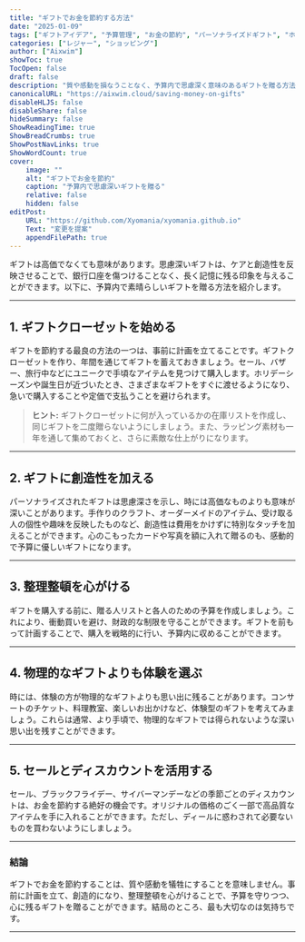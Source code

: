 ```yaml
---
title: "ギフトでお金を節約する方法"
date: "2025-01-09"
tags: ["ギフトアイデア", "予算管理", "お金の節約", "パーソナライズドギフト", "ホリデーショッピング"]
categories: ["レジャー", "ショッピング"]
author: ["Aixwim"]
showToc: true
TocOpen: false
draft: false
description: "質や感動を損なうことなく、予算内で思慮深く意味のあるギフトを贈る方法を学びましょう。"
canonicalURL: "https://aixwim.cloud/saving-money-on-gifts"
disableHLJS: false
disableShare: false
hideSummary: false
ShowReadingTime: true
ShowBreadCrumbs: true
ShowPostNavLinks: true
ShowWordCount: true
cover:
    image: ""
    alt: "ギフトでお金を節約"
    caption: "予算内で思慮深いギフトを贈る"
    relative: false
    hidden: false
editPost:
    URL: "https://github.com/Xyomania/xyomania.github.io"
    Text: "変更を提案"
    appendFilePath: true
---
```


ギフトは高価でなくても意味があります。思慮深いギフトは、ケアと創造性を反映させることで、銀行口座を傷つけることなく、長く記憶に残る印象を与えることができます。以下に、予算内で素晴らしいギフトを贈る方法を紹介します。

---

## 1. **ギフトクローゼットを始める**

ギフトを節約する最良の方法の一つは、事前に計画を立てることです。ギフトクローゼットを作り、年間を通じてギフトを蓄えておきましょう。セール、バザー、旅行中などにユニークで手頃なアイテムを見つけて購入します。ホリデーシーズンや誕生日が近づいたとき、さまざまなギフトをすぐに渡せるようになり、急いで購入することや定価で支払うことを避けられます。

> **ヒント:** ギフトクローゼットに何が入っているかの在庫リストを作成し、同じギフトを二度贈らないようにしましょう。また、ラッピング素材も一年を通して集めておくと、さらに素敵な仕上がりになります。

---

## 2. **ギフトに創造性を加える**

パーソナライズされたギフトは思慮深さを示し、時には高価なものよりも意味が深いことがあります。手作りのクラフト、オーダーメイドのアイテム、受け取る人の個性や趣味を反映したものなど、創造性は費用をかけずに特別なタッチを加えることができます。心のこもったカードや写真を額に入れて贈るのも、感動的で予算に優しいギフトになります。

---

## 3. **整理整頓を心がける**

ギフトを購入する前に、贈る人リストと各人のための予算を作成しましょう。これにより、衝動買いを避け、財政的な制限を守ることができます。ギフトを前もって計画することで、購入を戦略的に行い、予算内に収めることができます。

---

## 4. **物理的なギフトよりも体験を選ぶ**

時には、体験の方が物理的なギフトよりも思い出に残ることがあります。コンサートのチケット、料理教室、楽しいお出かけなど、体験型のギフトを考えてみましょう。これらは通常、より手頃で、物理的なギフトでは得られないような深い思い出を残すことができます。

---

## 5. **セールとディスカウントを活用する**

セール、ブラックフライデー、サイバーマンデーなどの季節ごとのディスカウントは、お金を節約する絶好の機会です。オリジナルの価格のごく一部で高品質なアイテムを手に入れることができます。ただし、ディールに惑わされて必要ないものを買わないようにしましょう。

---

### 結論

ギフトでお金を節約することは、質や感動を犠牲にすることを意味しません。事前に計画を立て、創造的になり、整理整頓を心がけることで、予算を守りつつ、心に残るギフトを贈ることができます。結局のところ、最も大切なのは気持ちです。

---
